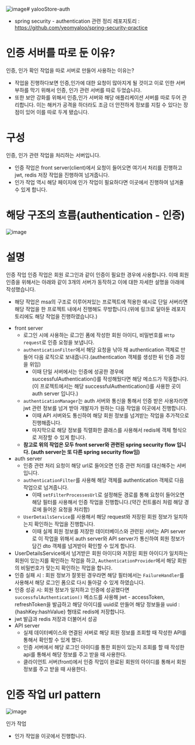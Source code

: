 ![image](https://github.com/yalooStore/yalooStore-auth/assets/81970382/06b0ac7d-e143-4a2a-8d4d-899a32fe5dcc)# yalooStore-auth
- spring security - authentication 관련 정리 레포지토리 : https://github.com/yeomyaloo/spring-security-practice

# 인증 서버를 따로 둔 이유?
인증, 인가 확인 작업을 따로 서버로 만들어 사용하는 이유는? 
- 작업을 진행하다보면 인증,인가에 대한 요청이 많아지게 될 것이고 이로 인한 서버 부하를 막기 위해서 인증, 인가 관련 서버를 따로 두었습니다.
- 또한 보안 강화를 위해서 인증,인가 서버와 해당 애플리케이션 서버를 따로 두어 관리합니다. 이는 해커가 공격을 하더라도 조금 더 안전하게 정보를 지킬 수 있다는 장점이 있어 이를 따로 두게 됐습니다.
  
# 구성
인증, 인가 관련 작업을 처리하는 서버입니다.
- 인증 작업은 front server(client)에서 요청이 들어오면 여기서 처리를 진행하고 jwt, redis 저장 작업을 진행하여 넘겨줍니다.
- 인가 작업 역시 해당 페이지에 인가 작업이 필요하다면 이곳에서 진행하여 넘겨줄 수 있게 합니다.

# 해당 구조의 흐름(authentication - 인증)
![image](https://github.com/yalooStore/yalooStore-auth/assets/81970382/c254b6ec-642c-43a3-8faa-6ebd613f1d6c)

# 설명
인증 작업
인증 작업은 회원 로그인과 같이 인증이 필요한 경우에 사용합니다. 이때 회원 인증을 위해서는 아래와 같이 3개의 서버가 동작하고 이에 대한 자세한 설명을 아래에 작성했습니다.
* 해당 작업은 msa의 구조로 이루어져있는 프로젝트에 적용한 예시로 단일 서버라면 해당 작업을 한 프로젝트 내에서 진행해도 무방합니다.(위에 링크로 달아둔 레포지토리에도 해당 작업을 진행하였습니다.)

- front server
  - 로그인 시에 사용하는 로그인 폼에 작성한 회원 아이디, 비밀번호를 `Http request`로 인증 요청을 보냅니다.
  - `authenticationFilter`에서 해당 요청을 낚아 채 authentication 객체로 만들어 다음 로직으로 보내줍니다.(authentication 객체를 생성한 뒤 인증 과정을 위임)
    - 이때 단일 서버에서는 인증에 성공한 경우에 successfulAuthentication()를 작성해뒀다면 해당 메소드가 작동합니다. (이 프로젝트에서는 해당 successfulAuthentication()를 사용한 곳이 auth server 입니다.)
  - `authenticationManager`는 auth 서버와 통신을 통해서 인증 받은 사용자라면 jwt 관련 정보를 넘겨 받아 개발자가 원하는 다음 작업을 이곳에서 진행합니다.
    - 이때 API 서버와도 통신하여 해당 회원 정보를 넘겨받는 작업을 추가적으로 진행해줍니다.
    - 마지막으로 해당 정보를 직렬화한 클래스를 사용해서 redis에 객체 형식으로 저장할 수 있게 합니다.
  - **참고로 위의 작업은 모두 front server와 관련된 spring security flow 입니다. (auth server는 또 다른 spring security flow임)**
- auth server
  - 인증 관련 처리 요청이 해당 url로 들어오면 인증 관련 처리를 대신해주는 서버입니다.
  - `authenticationFilter`를 사용해 해당 객체를 authentication 객체로 다음 작업으로 넘겨줍니다.
    - 이때 `setFilterProcessesUrl`로 설정해둔 경로를 통해 요청이 들어오면 해당 필터를 사용해서 인증 작업을 진행합니다.(약간 컨트롤러 처럼 해당 경로에 들어온 요청을 처리함)
  - `UserDetailsService`를 사용해서 해당 request와 저장된 회원 정보가 일치하는지 확인하는 작업을 진행합니다.
    - 이때 실제 회원 정보를 저장한 데이터베이스와 관련된 서버는 API server로 이 작업을 위해서 auth server와 API server가 통신하여 회원 정보가 담긴 dto 객체를 넘겨받아 확인할 수 있게 합니다.
 - UserDetailsService에서 넘겨받은 회원 아이디와 저장된 회원 아이디가 일치하는 회원이 있는지를 확인하는 작업을 하고, `AuthenticationProvider`에서 해당 회원의 비밀번호가 맞는지 확인하는 작업을 합니다.
 - 인증 실패 시 : 회원 정보가 잘못된 경우라면 해당 필터에서는 `FailureHandler`를 사용해서 해당 로그인 폼으로 다시 돌아갈 수 있게 하였습니다.
 - 인증 성공 시: 회원 정보가 일치하고 인증에 성공했다면 `successfulAuthentication()` 메소드를 사용해 jwt - accessToken, refreshToken을 발급하고 해당 아이디를 uuid로 만들어 해당 정보들을 uuid : {hashKey:hashValue} 형태로 redis에 저장합니다.
 - jwt 발급과 redis 저장과 더불어서 성공
- API server
  - 실제 데이터베이스와 연결된 서버로 해당 회원 정보를 조회할 때 작성한 API를 통해서 확인할 수 있게 했다.
  - 인증 서버에서 해당 로그인 아이디를 통한 회원이 있는지 조회를 할 때 작성한 api를 통해서 해당 정보를 주고 받을 때 사용한다.
  - 클라이언트 서버(front)에서 인증 작업이 완료된 회원의 아이디를 통해서 회원 정보를 주고 받을 때 사용한다.
# 인증 작업 url pattern
![image](https://github.com/yalooStore/yalooStore-auth/assets/81970382/54a3d825-e501-468c-b9b8-a6eeeaea1010)


인가 작업
- 인가 작업을 이곳에서 진행합니다.

